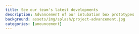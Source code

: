 ```yaml
---
title: See our team's latest developments 
description: Advancement of our intubation box prototypes
background: assets/img/splash/project-advancement.jpg
categories: [anouncement]
---
```

